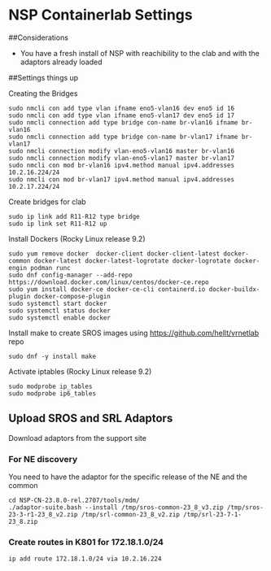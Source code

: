 # NSP Containerlab Settings


##Considerations

* You have a fresh install of NSP with reachibility to the clab and with the adaptors already loaded

##Settings things up

Creating the Bridges
```
sudo nmcli con add type vlan ifname eno5-vlan16 dev eno5 id 16
sudo nmcli con add type vlan ifname eno5-vlan17 dev eno5 id 17
sudo nmcli connection add type bridge con-name br-vlan16 ifname br-vlan16
sudo nmcli connection add type bridge con-name br-vlan17 ifname br-vlan17
sudo nmcli connection modify vlan-eno5-vlan16 master br-vlan16
sudo nmcli connection modify vlan-eno5-vlan17 master br-vlan17
sudo nmcli con mod br-vlan16 ipv4.method manual ipv4.addresses 10.2.16.224/24
sudo nmcli con mod br-vlan17 ipv4.method manual ipv4.addresses 10.2.17.224/24
```

Create bridges for clab
```
sudo ip link add R11-R12 type bridge 
sudo ip link set R11-R12 up
```

Install Dockers (Rocky Linux release 9.2)
```
sudo yum remove docker  docker-client docker-client-latest docker-common docker-latest docker-latest-logrotate docker-logrotate docker-engin podman runc
sudo dnf config-manager --add-repo https://download.docker.com/linux/centos/docker-ce.repo
sudo yum install docker-ce docker-ce-cli containerd.io docker-buildx-plugin docker-compose-plugin
sudo systemctl start docker
sudo systemctl status docker
sudo systemctl enable docker
```

Install make to create SROS images using https://github.com/hellt/vrnetlab repo
```
sudo dnf -y install make
```

Activate iptables (Rocky Linux release 9.2)
```
sudo modprobe ip_tables
sudo modprobe ip6_tables
```

## Upload SROS and SRL Adaptors
Download adaptors from the support site

### For NE discovery

You need to have the adaptor for the specific release of the NE and the common
```
cd NSP-CN-23.8.0-rel.2707/tools/mdm/
./adaptor-suite.bash --install /tmp/sros-common-23_8_v3.zip /tmp/sros-23-3-r1-23_8_v2.zip /tmp/srl-common-23_8_v2.zip /tmp/srl-23-7-1-23_8.zip
```

### Create routes in K801 for 172.18.1.0/24

```
ip add route 172.18.1.0/24 via 10.2.16.224
```